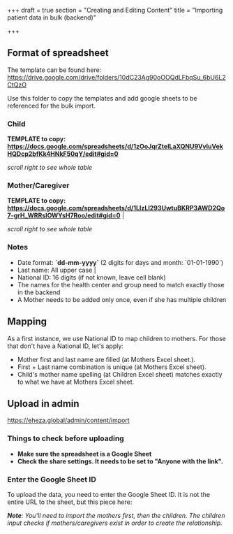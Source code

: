 +++
draft = true
section = "Creating and Editing Content"
title = "Importing patient data in bulk (backend)"

+++
## Format of spreadsheet

The template can be found here: https://drive.google.com/drive/folders/10dC23Ag90oOOQdLFbqSu_6bU6L2CtQzO

Use this folder to copy the templates and add google sheets to be referenced for the bulk import.

### Child

**TEMPLATE to copy:
https://docs.google.com/spreadsheets/d/1zOoJqrZtelLaXQNU9VvluVekHQDcp2bfKk4HNkF50qY/edit#gid=0**

_scroll right to see whole table_

### Mother/Caregiver

**TEMPLATE to copy: https://docs.google.com/spreadsheets/d/1LIzLl293UwtuBKRP3AWD2Qo7-grH_WRRslOWYsH7Roo/edit#gid=0** |

_scroll right to see whole table_

### Notes

* Date format: **\`dd-mm-yyyy\`** (2 digits for days and month: \`01-01-1990\`)
* Last name: All upper case |
* National ID: 16 digits (if not known, leave cell blank)
* The names for the health center and group need to match exactly those in the backend
* A Mother needs to be added only once, even if she has multiple children

## Mapping

As a first instance, we use National ID to map children to mothers. For those that don't have a National ID, let's apply:

* Mother first and last name are filled (at Mothers Excel sheet.).
* First + Last name combination is unique (at Mothers Excel sheet).
* Child's mother name spelling (at Children Excel sheet) matches exactly to what we have at Mothers Excel sheet.

## Upload in admin

https://eheza.global/admin/content/import

### Things to check before uploading

* **Make sure the spreadsheet is a Google Sheet**
* **Check the share settings. It needs to be set to "Anyone with the link".**

### Enter the Google Sheet ID

To upload the data, you need to enter the Google Sheet ID. It is not the entire URL to the sheet, but this piece here:

**_Note_**_: You'll need to import the mothers first, then the children. The children input checks if mothers/caregivers exist in order to create the relationship._